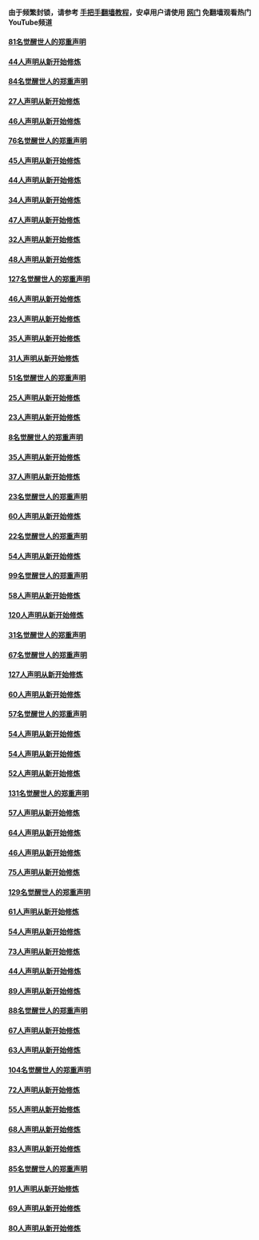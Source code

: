#### 由于频繁封锁，请参考 [手把手翻墙教程](https://github.com/gfw-breaker/guides/wiki/)，安卓用户请使用 [网门](https://github.com/gfw-breaker/nogfw/blob/master/dl.md?t=03051800) 免翻墙观看热门YouTube频道 

#### [81名觉醒世人的郑重声明](../pages/91/421656.md?t=03051800) 

#### [44人声明从新开始修炼](../pages/91/421544.md?t=03051800) 

#### [84名觉醒世人的郑重声明](../pages/91/421543.md?t=03051800) 

#### [27人声明从新开始修炼](../pages/91/421465.md?t=03051800) 

#### [46人声明从新开始修炼](../pages/91/421454.md?t=03051800) 

#### [76名觉醒世人的郑重声明](../pages/91/421453.md?t=03051800) 

#### [45人声明从新开始修炼](../pages/91/421452.md?t=03051800) 

#### [44人声明从新开始修炼](../pages/91/421422.md?t=03051800) 

#### [34人声明从新开始修炼](../pages/91/421322.md?t=03051800) 

#### [47人声明从新开始修炼](../pages/91/421264.md?t=03051800) 

#### [32人声明从新开始修炼](../pages/91/421225.md?t=03051800) 

#### [48人声明从新开始修炼](../pages/91/421202.md?t=03051800) 

#### [127名觉醒世人的郑重声明](../pages/91/421224.md?t=03051800) 

#### [46人声明从新开始修炼](../pages/91/421203.md?t=03051800) 

#### [23人声明从新开始修炼](../pages/91/421138.md?t=03051800) 

#### [35人声明从新开始修炼](../pages/91/421122.md?t=03051800) 

#### [31人声明从新开始修炼](../pages/91/421081.md?t=03051800) 

#### [51名觉醒世人的郑重声明](../pages/91/421080.md?t=03051800) 

#### [25人声明从新开始修炼](../pages/91/421020.md?t=03051800) 

#### [23人声明从新开始修炼](../pages/91/420884.md?t=03051800) 

#### [8名觉醒世人的郑重声明](../pages/91/420883.md?t=03051800) 

#### [35人声明从新开始修炼](../pages/91/420809.md?t=03051800) 

#### [37人声明从新开始修炼](../pages/91/420766.md?t=03051800) 

#### [23名觉醒世人的郑重声明](../pages/91/420765.md?t=03051800) 

#### [60人声明从新开始修炼](../pages/91/420727.md?t=03051800) 

#### [22名觉醒世人的郑重声明](../pages/91/420726.md?t=03051800) 

#### [54人声明从新开始修炼](../pages/91/420529.md?t=03051800) 

#### [99名觉醒世人的郑重声明](../pages/91/420528.md?t=03051800) 

#### [58人声明从新开始修炼](../pages/91/420198.md?t=03051800) 

#### [120人声明从新开始修炼](../pages/91/420141.md?t=03051800) 

#### [31名觉醒世人的郑重声明](../pages/91/420197.md?t=03051800) 

#### [67名觉醒世人的郑重声明](../pages/91/420140.md?t=03051800) 

#### [127人声明从新开始修炼](../pages/91/420082.md?t=03051800) 

#### [60人声明从新开始修炼](../pages/91/420081.md?t=03051800) 

#### [57名觉醒世人的郑重声明](../pages/91/420080.md?t=03051800) 

#### [54人声明从新开始修炼](../pages/91/419533.md?t=03051800) 

#### [54人声明从新开始修炼](../pages/91/419532.md?t=03051800) 

#### [52人声明从新开始修炼](../pages/91/419531.md?t=03051800) 

#### [131名觉醒世人的郑重声明](../pages/91/419530.md?t=03051800) 

#### [57人声明从新开始修炼](../pages/91/419430.md?t=03051800) 

#### [64人声明从新开始修炼](../pages/91/419429.md?t=03051800) 

#### [46人声明从新开始修炼](../pages/91/419428.md?t=03051800) 

#### [75人声明从新开始修炼](../pages/91/419427.md?t=03051800) 

#### [129名觉醒世人的郑重声明](../pages/91/419426.md?t=03051800) 

#### [61人声明从新开始修炼](../pages/91/419198.md?t=03051800) 

#### [54人声明从新开始修炼](../pages/91/419197.md?t=03051800) 

#### [73人声明从新开始修炼](../pages/91/419196.md?t=03051800) 

#### [44人声明从新开始修炼](../pages/91/419075.md?t=03051800) 

#### [89人声明从新开始修炼](../pages/91/419074.md?t=03051800) 

#### [88名觉醒世人的郑重声明](../pages/91/419195.md?t=03051800) 

#### [67人声明从新开始修炼](../pages/91/419073.md?t=03051800) 

#### [63人声明从新开始修炼](../pages/91/419072.md?t=03051800) 

#### [104名觉醒世人的郑重声明](../pages/91/419071.md?t=03051800) 

#### [72人声明从新开始修炼](../pages/91/418902.md?t=03051800) 

#### [55人声明从新开始修炼](../pages/91/418901.md?t=03051800) 

#### [68人声明从新开始修炼](../pages/91/418900.md?t=03051800) 

#### [83人声明从新开始修炼](../pages/91/418757.md?t=03051800) 

#### [85名觉醒世人的郑重声明](../pages/91/418899.md?t=03051800) 

#### [91人声明从新开始修炼](../pages/91/418756.md?t=03051800) 

#### [69人声明从新开始修炼](../pages/91/418755.md?t=03051800) 

#### [80人声明从新开始修炼](../pages/91/418754.md?t=03051800) 

